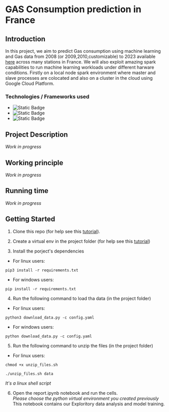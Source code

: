# GAS Consumption prediction in France




## Introduction
In this project, we aim to predict Gas consumption using machine learning and Gas  data from 2008 (or 2009,2010,customizable) to 2023 available [here](https://github.com/rvm-courses/GasPrices) across many stations in France.
We will also exploit amazing spark capabilities to run machine learning workloads under different harware conditions. Firstly on a local node spark environment where master and slave processes are colocated and also on a cluster in the cloud using Google Cloud Platform.

### Technologies / Frameworks used 
* ![Static Badge](https://img.shields.io/badge/Python-FFD43B?style=for-the-badge&logo=python&logoColor=blue)
* ![Static Badge](https://img.shields.io/badge/Apache_Spark-FFFFFF?style=for-the-badge&logo=apachespark&logoColor=#E35A16)
* ![Static Badge](https://img.shields.io/badge/Shell_Script-121011?style=for-the-badge&logo=gnu-bash&logoColor=white)

## Project Description
*Work in progress*


## Working principle
*Work in progress*

## Running time
*Work in progress*





## Getting Started

1. Clone this repo (for help see this [tutorial](https://help.github.com/articles/cloning-a-repository/)).

2. Create a virtual env in the project folder (for help see this [tutorial](https://www.freecodecamp.org/news/how-to-setup-virtual-environments-in-python/))

3. Install the porject's dependencies 
* For linux users:
```
pip3 install -r requirements.txt
```

* For windows users:
```
pip install -r requirements.txt
```

4. Run the following command to load tha data (in the project folder)
* For linux users:
```
python3 download_data.py -c config.yaml
```
* For windows users:
```
python download_data.py -c config.yaml
```    


5. Run the following command to unzip the files (in the project folder)
* For linux users:
```
chmod +x unzip_files.sh
```
```
./unzip_files.sh data
```
*It's a linux shell script*


6. Open the report.ipynb notebook and run the cells.<br> 
*Please choose the python virtual environment you created previously*<br> 
This notebook contains our Exploritory data analysis and model training.


